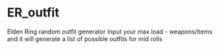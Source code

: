 # ER_outfit
 Elden Ring random outfit generator
 Input your max load - weapons/items and it will generate a list of possible outfits for mid rolls
